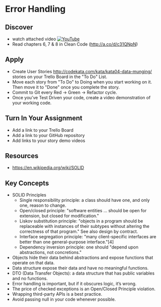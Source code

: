 # Error Handling

## Discover
-  watch attached video [![YouTube](https://i.ytimg.com/vi/G9kTo7QVScc/default.jpg)](https://www.youtube.com/watch?v=G9kTo7QVScc)
- Read chapters 6, 7 & 8 in Clean Code (http://a.co/d/c31QNpN)

## Apply
- Create User Stories http://codekata.com/kata/kata04-data-munging/ stories on your Trello Board in the "To Do" List.
- Move each story from "To Do" to Doing when you start working on it. Then move it to "Done" once you complete the story.
- Commit to Git every Red -> Green -> Refactor cycle.
- Once you’ve Test Driven your code, create a video demonstration of your working code.

## Turn In Your Assignment
- Add a link to your Trello Board
- Add a link to your GitHub repository
- Add links to your story demo videos

## Resources
- https://en.wikipedia.org/wiki/SOLID

## Key Concepts
- SOLID Principles
   - Single responsibility principle: a class should have one, and only one, reason to change.
   - Open/closed principle: "software entities … should be open for extension, but closed for modification."
   - Liskov substitution principle: "objects in a program should be replaceable with instances of their subtypes without altering the correctness of that program." See also design by contract.
   - Interface segregation principle: "many client-specific interfaces are better than one general-purpose interface."[4]
   - Dependency inversion principle: one should "depend upon abstractions, not concretions."
- Objects hide their data behind abstractions and expose functions that operate on that data. 
- Data structure expose their data and have no meaningful functions.
- DTO (Data Transfer Objects): a data structure that has public variables and no functions.
- Error handling is important, but if it obscures logic, it’s wrong.
- The price of checked exceptions is an Open/Closed Principle violation.
- Wrapping third-party APIs is a best practice.
- Avoid passing null in your code whenever possible.
